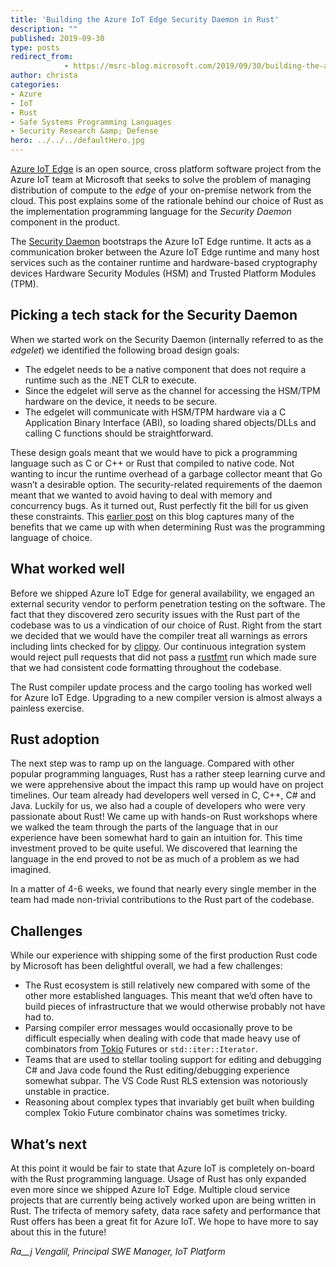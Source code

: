 ```yaml
---
title: 'Building the Azure IoT Edge Security Daemon in Rust'
description: ""
published: 2019-09-30
type: posts
redirect_from:
            - https://msrc-blog.microsoft.com/2019/09/30/building-the-azure-iot-edge-security-daemon-in-rust/
author: christa
categories:
- Azure
- IoT
- Rust
- Safe Systems Programming Languages
- Security Research &amp; Defense
hero: ../../../defaultHero.jpg
---
```

<!-- wp:paragraph -->

[Azure IoT Edge](https://github.com/azure/iotedge) is an open source, cross platform software project from the Azure IoT team at Microsoft that seeks to solve the problem of managing distribution of compute to the _edge_ of your on-premise network from the cloud. This post explains some of the rationale behind our choice of Rust as the implementation programming language for the _Security Daemon_ component in the product.

<!-- /wp:paragraph -->

<!-- wp:paragraph -->

The [Security Daemon](https://github.com/Azure/iotedge/tree/master/edgelet) bootstraps the Azure IoT Edge runtime. It acts as a communication broker between the Azure IoT Edge runtime and many host services such as the container runtime and hardware-based cryptography devices Hardware Security Modules (HSM) and Trusted Platform Modules (TPM).

<!-- /wp:paragraph -->

<!-- wp:heading -->

## Picking a tech stack for the Security Daemon

<!-- /wp:heading -->

<!-- wp:paragraph -->

When we started work on the Security Daemon (internally referred to as the _edgelet_) we identified the following broad design goals:

<!-- /wp:paragraph -->

<!-- wp:list -->

- The edgelet needs to be a native component that does not require a runtime such as the .NET CLR to execute.
- Since the edgelet will serve as the channel for accessing the HSM/TPM hardware on the device, it needs to be secure.
- The edgelet will communicate with HSM/TPM hardware via a C Application Binary Interface (ABI), so loading shared objects/DLLs and calling C functions should be straightforward.

<!-- /wp:list -->

<!-- wp:paragraph -->

These design goals meant that we would have to pick a programming language such as C or C++ or Rust that compiled to native code. Not wanting to incur the runtime overhead of a garbage collector meant that Go wasn’t a desirable option. The security-related requirements of the daemon meant that we wanted to avoid having to deal with memory and concurrency bugs. As it turned out, Rust perfectly fit the bill for us given these constraints. This [earlier post](https://msrc-blog.microsoft.com/2019/07/22/why-rust-for-safe-systems-programming/) on this blog captures many of the benefits that we came up with when determining Rust was the programming language of choice.

<!-- /wp:paragraph -->

<!-- wp:heading -->

## What worked well

<!-- /wp:heading -->

<!-- wp:paragraph -->

Before we shipped Azure IoT Edge for general availability, we engaged an external security vendor to perform penetration testing on the software. The fact that they discovered zero security issues with the Rust part of the codebase was to us a vindication of our choice of Rust. Right from the start we decided that we would have the compiler treat all warnings as errors including lints checked for by [clippy](https://github.com/rust-lang/rust-clippy). Our continuous integration system would reject pull requests that did not pass a [rustfmt](https://github.com/rust-lang/rustfmt) run which made sure that we had consistent code formatting throughout the codebase.

<!-- /wp:paragraph -->

<!-- wp:paragraph -->

The Rust compiler update process and the cargo tooling has worked well for Azure IoT Edge. Upgrading to a new compiler version is almost always a painless exercise.

<!-- /wp:paragraph -->

<!-- wp:heading -->

## Rust adoption

<!-- /wp:heading -->

<!-- wp:paragraph -->

The next step was to ramp up on the language. Compared with other popular programming languages, Rust has a rather steep learning curve and we were apprehensive about the impact this ramp up would have on project timelines. Our team already had developers well versed in C, C++, C# and Java. Luckily for us, we also had a couple of developers who were very passionate about Rust! We came up with hands-on Rust workshops where we walked the team through the parts of the language that in our experience have been somewhat hard to gain an intuition for. This time investment proved to be quite useful. We discovered that learning the language in the end proved to not be as much of a problem as we had imagined.

<!-- /wp:paragraph -->

<!-- wp:paragraph -->

In a matter of 4-6 weeks, we found that nearly every single member in the team had made non-trivial contributions to the Rust part of the codebase.

<!-- /wp:paragraph -->

<!-- wp:heading -->

## Challenges

<!-- /wp:heading -->

<!-- wp:paragraph -->

While our experience with shipping some of the first production Rust code by Microsoft has been delightful overall, we had a few challenges:

<!-- /wp:paragraph -->

<!-- wp:list -->

- The Rust ecosystem is still relatively new compared with some of the other more established languages. This meant that we’d often have to build pieces of infrastructure that we would otherwise probably not have had to.
- Parsing compiler error messages would occasionally prove to be difficult especially when dealing with code that made heavy use of combinators from [Tokio](https://tokio.rs/) Futures or `std::iter::Iterator`.
- Teams that are used to stellar tooling support for editing and debugging C# and Java code found the Rust editing/debugging experience somewhat subpar. The VS Code Rust RLS extension was notoriously unstable in practice.
- Reasoning about complex types that invariably get built when building complex Tokio Future combinator chains was sometimes tricky.

<!-- /wp:list -->

<!-- wp:heading -->

## What’s next

<!-- /wp:heading -->

<!-- wp:paragraph -->

At this point it would be fair to state that Azure IoT is completely on-board with the Rust programming language. Usage of Rust has only expanded even more since we shipped Azure IoT Edge. Multiple cloud service projects that are currently being actively worked upon are being written in Rust. The trifecta of memory safety, data race safety and performance that Rust offers has been a great fit for Azure IoT. We hope to have more to say about this in the future!

<!-- /wp:paragraph -->

<!-- wp:paragraph -->

_Ra\_\_j Vengalil, Principal SWE Manager, IoT Platform_

<!-- /wp:paragraph -->
